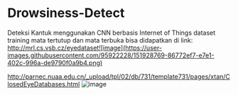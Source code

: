# Drowsiness-Detect
Deteksi Kantuk menggunakan CNN berbasis Internet of Things
dataset training mata tertutup dan mata terbuka bisa didapatkan di link:
http://mrl.cs.vsb.cz/eyedataset![image](https://user-images.githubusercontent.com/95922228/151928769-86772ef7-e7e1-402c-996a-de9790f0a9b4.png)

http://parnec.nuaa.edu.cn/_upload/tpl/02/db/731/template731/pages/xtan/ClosedEyeDatabases.html
![image](https://user-images.githubusercontent.com/95922228/151928790-850e7863-31f6-4651-a24d-0f39befec849.png)

